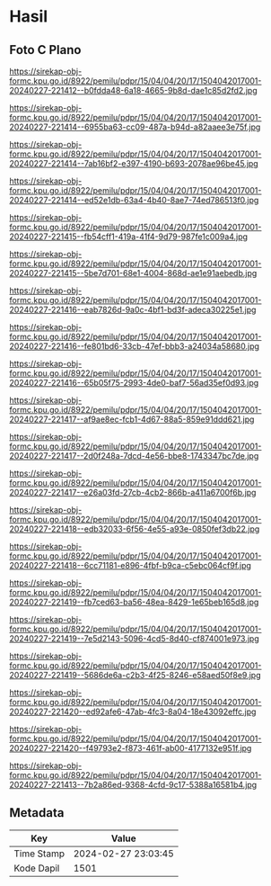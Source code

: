 # Hasil

## Foto C Plano

https://sirekap-obj-formc.kpu.go.id/8922/pemilu/pdpr/15/04/04/20/17/1504042017001-20240227-221412--b0fdda48-6a18-4665-9b8d-dae1c85d2fd2.jpg

https://sirekap-obj-formc.kpu.go.id/8922/pemilu/pdpr/15/04/04/20/17/1504042017001-20240227-221414--6955ba63-cc09-487a-b94d-a82aaee3e75f.jpg

https://sirekap-obj-formc.kpu.go.id/8922/pemilu/pdpr/15/04/04/20/17/1504042017001-20240227-221414--7ab16bf2-e397-4190-b693-2078ae96be45.jpg

https://sirekap-obj-formc.kpu.go.id/8922/pemilu/pdpr/15/04/04/20/17/1504042017001-20240227-221414--ed52e1db-63a4-4b40-8ae7-74ed786513f0.jpg

https://sirekap-obj-formc.kpu.go.id/8922/pemilu/pdpr/15/04/04/20/17/1504042017001-20240227-221415--fb54cff1-419a-41f4-9d79-987fe1c009a4.jpg

https://sirekap-obj-formc.kpu.go.id/8922/pemilu/pdpr/15/04/04/20/17/1504042017001-20240227-221415--5be7d701-68e1-4004-868d-ae1e91aebedb.jpg

https://sirekap-obj-formc.kpu.go.id/8922/pemilu/pdpr/15/04/04/20/17/1504042017001-20240227-221416--eab7826d-9a0c-4bf1-bd3f-adeca30225e1.jpg

https://sirekap-obj-formc.kpu.go.id/8922/pemilu/pdpr/15/04/04/20/17/1504042017001-20240227-221416--fe801bd6-33cb-47ef-bbb3-a24034a58680.jpg

https://sirekap-obj-formc.kpu.go.id/8922/pemilu/pdpr/15/04/04/20/17/1504042017001-20240227-221416--65b05f75-2993-4de0-baf7-56ad35ef0d93.jpg

https://sirekap-obj-formc.kpu.go.id/8922/pemilu/pdpr/15/04/04/20/17/1504042017001-20240227-221417--af9ae8ec-fcb1-4d67-88a5-859e91ddd621.jpg

https://sirekap-obj-formc.kpu.go.id/8922/pemilu/pdpr/15/04/04/20/17/1504042017001-20240227-221417--2d0f248a-7dcd-4e56-bbe8-1743347bc7de.jpg

https://sirekap-obj-formc.kpu.go.id/8922/pemilu/pdpr/15/04/04/20/17/1504042017001-20240227-221417--e26a03fd-27cb-4cb2-866b-a411a6700f6b.jpg

https://sirekap-obj-formc.kpu.go.id/8922/pemilu/pdpr/15/04/04/20/17/1504042017001-20240227-221418--edb32033-6f56-4e55-a93e-0850fef3db22.jpg

https://sirekap-obj-formc.kpu.go.id/8922/pemilu/pdpr/15/04/04/20/17/1504042017001-20240227-221418--6cc71181-e896-4fbf-b9ca-c5ebc064cf9f.jpg

https://sirekap-obj-formc.kpu.go.id/8922/pemilu/pdpr/15/04/04/20/17/1504042017001-20240227-221419--fb7ced63-ba56-48ea-8429-1e65beb165d8.jpg

https://sirekap-obj-formc.kpu.go.id/8922/pemilu/pdpr/15/04/04/20/17/1504042017001-20240227-221419--7e5d2143-5096-4cd5-8d40-cf874001e973.jpg

https://sirekap-obj-formc.kpu.go.id/8922/pemilu/pdpr/15/04/04/20/17/1504042017001-20240227-221419--5686de6a-c2b3-4f25-8246-e58aed50f8e9.jpg

https://sirekap-obj-formc.kpu.go.id/8922/pemilu/pdpr/15/04/04/20/17/1504042017001-20240227-221420--ed92afe6-47ab-4fc3-8a04-18e43092effc.jpg

https://sirekap-obj-formc.kpu.go.id/8922/pemilu/pdpr/15/04/04/20/17/1504042017001-20240227-221420--f49793e2-f873-461f-ab00-4177132e951f.jpg

https://sirekap-obj-formc.kpu.go.id/8922/pemilu/pdpr/15/04/04/20/17/1504042017001-20240227-221413--7b2a86ed-9368-4cfd-9c17-5388a16581b4.jpg


## Metadata

| Key        | Value               |
| ---------- | ------------------- |
| Time Stamp | 2024-02-27 23:03:45 |
| Kode Dapil | 1501                |



